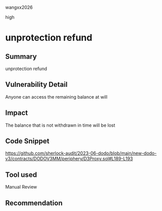 wangxx2026

high

# unprotection refund

## Summary

unprotection refund

## Vulnerability Detail

Anyone can access the remaining balance at will

## Impact

The balance that is not withdrawn in time will be lost

## Code Snippet

https://github.com/sherlock-audit/2023-06-dodo/blob/main/new-dodo-v3/contracts/DODOV3MM/periphery/D3Proxy.sol#L189-L193

## Tool used

Manual Review

## Recommendation
